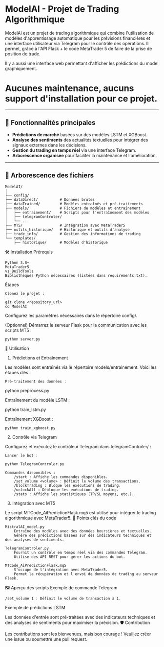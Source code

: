 # ModelAI - Projet de Trading Algorithmique

ModelAI est un projet de trading algorithmique qui combine l'utilisation de modèles d'apprentissage automatique pour les prévisions financières et une interface utilisateur via Telegram pour le contrôle des opérations. Il permet, grâce à l'API Flask + le code MetaTrader 5 de faire de la prise de position de trade.

Il y a aussi une interface web permettant d'afficher les prédictions du model graphiquement.

# Aucunes maintenance, aucuns support d'installation pour ce projet.

---

## 🚀 Fonctionnalités principales

- **Prédictions de marché** basées sur des modèles LSTM et XGBoost.
- **Analyse des sentiments** des actualités textuelles pour intégrer des signaux externes dans les décisions.
- **Gestion du trading en temps réel** via une interface Telegram.
- **Arborescence organisée** pour faciliter la maintenance et l'amélioration.

---

## 📂 Arborescence des fichiers

```plaintext
ModelAI/
│
├── config/
├── dataDirect/          # Données brutes
├── dataTrained/         # Modèles entraînés et pré-traitements
├── models/              # Fichiers de modèles et entraînement
│   ├── entrainement/    # Scripts pour l'entraînement des modèles
│   ├── telegramControler/
│   └── ...
├── MT5/                 # Intégration avec MetaTrader5
├── outils_historique/   # Historique et outils d'analyse
├── trade_info/          # Gestion des informations de trading
└── templates/
    ├── historique/      # Modèles d'historique
```

🛠️ Installation
Prérequis

    Python 3.8+
    MetaTrader5
    vs_BuildTools
    Bibliothèques Python nécessaires (listées dans requirements.txt).

Étapes

    Clonez le projet :
```
git clone <repository_url>
cd ModelAI
```


Configurez les paramètres nécessaires dans le répertoire config/.

(Optionnel) Démarrez le serveur Flask pour la communication avec les scripts MT5 :

    python server.py

📖 Utilisation
1. Prédictions et Entraînement

Les modèles sont entraînés via le répertoire models/entrainement. Voici les étapes clés :

    Pré-traitement des données :

python preprocess.py

Entraînement du modèle LSTM :

python train_lstm.py

Entraînement XGBoost :

    python train_xgboost.py

2. Contrôle via Telegram

Configurez et exécutez le contrôleur Telegram dans telegramControler/ :

    Lancer le bot :

    python TelegramControler.py

    Commandes disponibles :
        /start : Affiche les commandes disponibles.
        /set_volume <volume> : Définit le volume des transactions.
        /blockTrading : Bloque les exécutions de trading.
        /unlockAll : Débloque les exécutions de trading.
        /stats : Affiche les statistiques (TP/SL moyens, etc.).

3. Intégration avec MT5

Le script MTCode_AiPredictionFlask.mq5 est utilisé pour intégrer le trading algorithmique avec MetaTrader5.
🧩 Points clés du code

    MistralAI_model.py
        Entraîne des modèles avec des données boursières et textuelles.
        Génère des prédictions basées sur des indicateurs techniques et des analyses de sentiments.

    TelegramControler.py
        Fournit un contrôle en temps réel via des commandes Telegram.
        Utilise des API REST pour gérer les actions du bot.

    MTCode_AiPredictionFlask.mq5
        S'occupe de l'intégration avec MetaTrader5.
        Permet la récupération et l'envoi de données de trading au serveur Flask.

🖼️ Aperçu des scripts
Exemple de commande Telegram

    /set_volume 1 : Définit le volume de transaction à 1.

Exemple de prédictions LSTM

Les données d'entrée sont pré-traitées avec des indicateurs techniques et des analyses de sentiments pour maximiser la précision.
🛡️ Contribution

Les contributions sont les bienvenues, mais bon courage ! 
Veuillez créer une issue ou soumettre une pull request.

